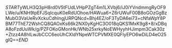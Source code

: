 $START$yWLH3Q3pH8rd0V5tFUdLVHpPZgT4m1LXVbj6/iJ0iYVndmmgRyOF9LWe/u/KNH9lpEFJSqIcquK0eRdUOhoe/HAWua6+Z6rUWuF00B8oGOzGgBzMubO3VaUeRvXckuCdhIngjURPQNcd+Bhj4EZ/oF3TyDA6ei73+cNfaWpY8PBM77ThE72WshCQ8QAOxKs66k2NX0yKgHC3O018qQKS1MxK9g8+8/xDBqA8oFzdUuWk/g/PZFOKoGMonHk/WNb25xrkyNoEWHyyhHJimpm3Cak30z+Ztzz4A8hlLwJbCCC6eoUhCXldYNpeWTCPVMXE0QFlyEPO6wDiLD4eO25glQ==$END$
